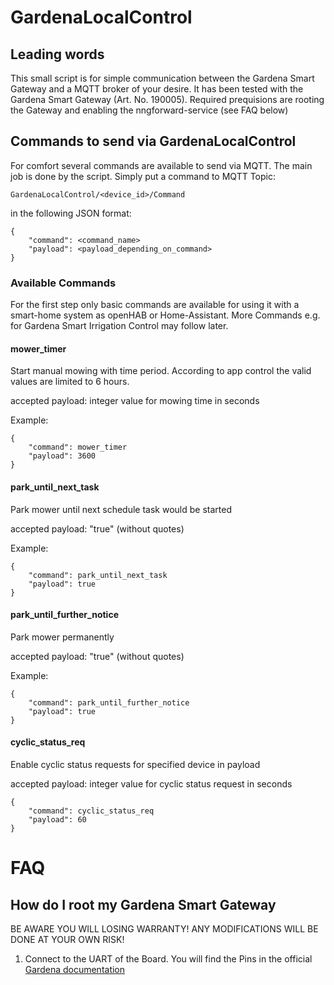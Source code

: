 # GardenaLocalControl

## Leading words

This small script is for simple communication between the Gardena Smart Gateway and a MQTT broker of your desire. It has been tested with the Gardena Smart Gateway (Art. No. 190005). Required prequisions are rooting the Gateway and enabling the nngforward-service (see FAQ below)

## Commands to send via GardenaLocalControl
For comfort several commands are available to send via MQTT. The main job is done by the script. Simply put a command to MQTT Topic: 

    GardenaLocalControl/<device_id>/Command

in the following JSON format:

    {
        "command": <command_name>
        "payload": <payload_depending_on_command>
    }
### Available Commands
For the first step only basic commands are available for using it with a smart-home system as openHAB or Home-Assistant. More Commands e.g. for Gardena Smart Irrigation Control may follow later.
#### mower_timer
Start manual mowing with time period. According to app control the valid values are limited to 6 hours. 

accepted payload: integer value for mowing time in seconds

Example:

    {
        "command": mower_timer
        "payload": 3600
    }
#### park_until_next_task
Park mower until next schedule task would be started

accepted payload: "true" (without quotes)

Example:

    {
        "command": park_until_next_task
        "payload": true
    }
#### park_until_further_notice
Park mower permanently

accepted payload: "true" (without quotes)

Example:

    {
        "command": park_until_further_notice
        "payload": true
    }
#### cyclic_status_req
Enable cyclic status requests for specified device in payload

accepted payload: integer value for cyclic status request in seconds

    {
        "command": cyclic_status_req
        "payload": 60
    }

# FAQ

## How do I root my Gardena Smart Gateway
BE AWARE YOU WILL LOSING WARRANTY! ANY MODIFICATIONS WILL BE DONE AT YOUR OWN RISK!

1. Connect to the UART of the Board. You will find the Pins in the official [Gardena documentation](https://github.com/husqvarnagroup/smart-garden-gateway-public)